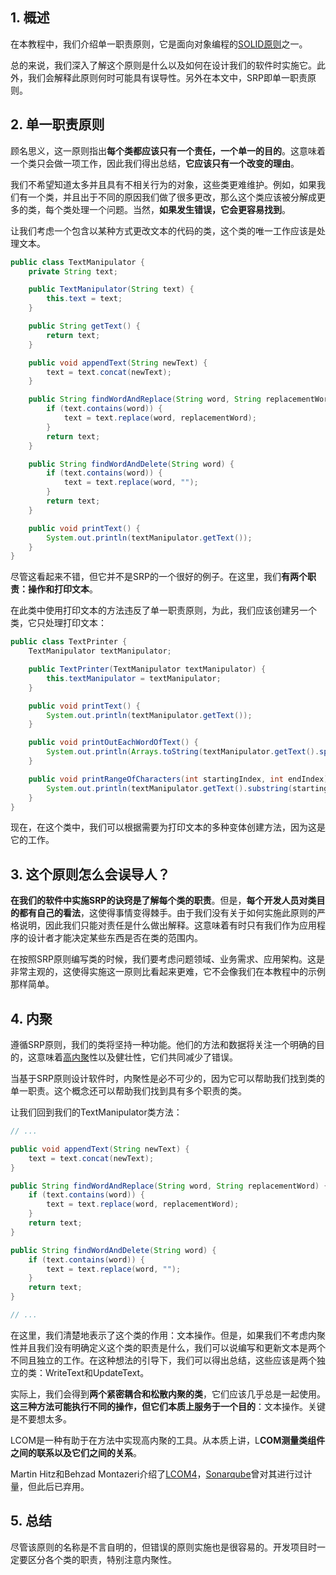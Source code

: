 ## 1. 概述

在本教程中，我们介绍单一职责原则，它是面向对象编程的[SOLID原则](SOLID原则的可靠指南.md)之一。

总的来说，我们深入了解这个原则是什么以及如何在设计我们的软件时实施它。此外，我们会解释此原则何时可能具有误导性。另外在本文中，SRP即单一职责原则。

## 2. 单一职责原则

顾名思义，这一原则指出**每个类都应该只有一个责任，一个单一的目的**。这意味着一个类只会做一项工作，因此我们得出总结，**它应该只有一个改变的理由**。

我们不希望知道太多并且具有不相关行为的对象，这些类更难维护。例如，如果我们有一个类，并且出于不同的原因我们做了很多更改，那么这个类应该被分解成更多的类，每个类处理一个问题。当然，**如果发生错误，它会更容易找到**。

让我们考虑一个包含以某种方式更改文本的代码的类，这个类的唯一工作应该是处理文本。

```java
public class TextManipulator {
    private String text;

    public TextManipulator(String text) {
        this.text = text;
    }

    public String getText() {
        return text;
    }

    public void appendText(String newText) {
        text = text.concat(newText);
    }

    public String findWordAndReplace(String word, String replacementWord) {
        if (text.contains(word)) {
            text = text.replace(word, replacementWord);
        }
        return text;
    }

    public String findWordAndDelete(String word) {
        if (text.contains(word)) {
            text = text.replace(word, "");
        }
        return text;
    }

    public void printText() {
        System.out.println(textManipulator.getText());
    }
}
```

尽管这看起来不错，但它并不是SRP的一个很好的例子。在这里，我们**有两个职责：操作和打印文本**。

在此类中使用打印文本的方法违反了单一职责原则，为此，我们应该创建另一个类，它只处理打印文本：

```java
public class TextPrinter {
    TextManipulator textManipulator;

    public TextPrinter(TextManipulator textManipulator) {
        this.textManipulator = textManipulator;
    }

    public void printText() {
        System.out.println(textManipulator.getText());
    }

    public void printOutEachWordOfText() {
        System.out.println(Arrays.toString(textManipulator.getText().split(" ")));
    }

    public void printRangeOfCharacters(int startingIndex, int endIndex) {
        System.out.println(textManipulator.getText().substring(startingIndex, endIndex));
    }
}
```

现在，在这个类中，我们可以根据需要为打印文本的多种变体创建方法，因为这是它的工作。

## 3. 这个原则怎么会误导人？

**在我们的软件中实施SRP的诀窍是了解每个类的职责**。但是，**每个开发人员对类目的都有自己的看法**，这使得事情变得棘手。由于我们没有关于如何实施此原则的严格说明，因此我们只能对责任是什么做出解释。这意味着有时只有我们作为应用程序的设计者才能决定某些东西是否在类的范围内。

在按照SRP原则编写类的时候，我们要考虑问题领域、业务需求、应用架构。这是非常主观的，这使得实施这一原则比看起来更难，它不会像我们在本教程中的示例那样简单。

## 4. 内聚

遵循SRP原则，我们的类将坚持一种功能。他们的方法和数据将关注一个明确的目的，这意味着[高内聚]()性以及健壮性，它们共同减少了错误。

当基于SRP原则设计软件时，内聚性是必不可少的，因为它可以帮助我们找到类的单一职责。这个概念还可以帮助我们找到具有多个职责的类。

让我们回到我们的TextManipulator类方法：

```java
// ...

public void appendText(String newText) {
    text = text.concat(newText);
}

public String findWordAndReplace(String word, String replacementWord) {
    if (text.contains(word)) {
        text = text.replace(word, replacementWord);
    }
    return text;
}

public String findWordAndDelete(String word) {
    if (text.contains(word)) {
        text = text.replace(word, "");
    }
    return text;
}

// ...
```

在这里，我们清楚地表示了这个类的作用：文本操作。但是，如果我们不考虑内聚性并且我们没有明确定义这个类的职责是什么，我们可以说编写和更新文本是两个不同且独立的工作。在这种想法的引导下，我们可以得出总结，这些应该是两个独立的类：WriteText和UpdateText。

实际上，我们会得到**两个紧密耦合和松散内聚的类**，它们应该几乎总是一起使用。**这三种方法可能执行不同的操作，但它们本质上服务于一个目的**：文本操作。关键是不要想太多。

LCOM是一种有助于在方法中实现高内聚的工具。从本质上讲，L**COM测量类组件之间的联系以及它们之间的关系**。

Martin Hitz和Behzad Montazeri介绍了[LCOM4](https://www.aivosto.com/project/help/pm-oo-cohesion.html)，[Sonarqube](https://www.baeldung.com/sonar-qube)曾对其进行过计量，但此后已弃用。

## 5. 总结

尽管该原则的名称是不言自明的，但错误的原则实施也是很容易的。开发项目时一定要区分各个类的职责，特别注意内聚性。